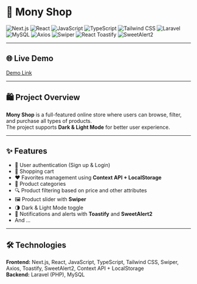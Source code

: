 # 🛒 Mony Shop

![Next.js](https://img.shields.io/badge/Next.js-black?style=for-the-badge&logo=next.js)
![React](https://img.shields.io/badge/React-61DAFB?style=for-the-badge&logo=react&logoColor=black)
![JavaScript](https://img.shields.io/badge/JavaScript-F7DF1E?style=for-the-badge&logo=javascript&logoColor=black)
![TypeScript](https://img.shields.io/badge/TypeScript-3178C6?style=for-the-badge&logo=typescript&logoColor=white)
![Tailwind CSS](https://img.shields.io/badge/Tailwind%20CSS-06B6D4?style=for-the-badge&logo=tailwind-css&logoColor=white)
![Laravel](https://img.shields.io/badge/Laravel-F9322C?style=for-the-badge&logo=laravel&logoColor=white)
![MySQL](https://img.shields.io/badge/MySQL-4479A1?style=for-the-badge&logo=mysql&logoColor=white)
![Axios](https://img.shields.io/badge/Axios-5A29E4?style=for-the-badge)
![Swiper](https://img.shields.io/badge/Swiper-6332F6?style=for-the-badge)
![React Toastify](https://img.shields.io/badge/React%20Toastify-FF3C00?style=for-the-badge)
![SweetAlert2](https://img.shields.io/badge/SweetAlert2-FF6F61?style=for-the-badge)

---

## 🌐 Live Demo
[Demo Link](https://your-demo-link.com)  <!-- Replace with your demo link -->

---

## 🛍 Project Overview
**Mony Shop** is a full-featured online store where users can browse, filter, and purchase all types of products.  
The project supports **Dark & Light Mode** for better user experience.

---

## ✨ Features
- 🔑 User authentication (Sign up & Login)  
- 🛒 Shopping cart  
- ❤️ Favorites management using **Context API + LocalStorage**  
- 📂 Product categories  
- 🔍 Product filtering based on price and other attributes  
- 🖼️ Product slider with **Swiper**  
- 🌗 Dark & Light Mode toggle  
- 🔔 Notifications and alerts with **Toastify** and **SweetAlert2**
- And ...


---

## 🛠 Technologies
**Frontend:** Next.js, React, JavaScript, TypeScript, Tailwind CSS, Swiper, Axios, Toastify, SweetAlert2, Context API + LocalStorage  
**Backend:** Laravel (PHP), MySQL  

